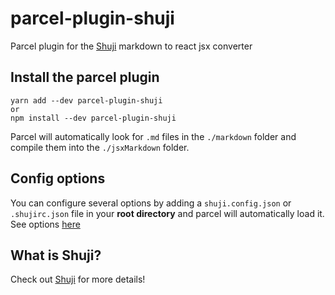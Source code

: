 # parcel-plugin-shuji
Parcel plugin for the [Shuji](https://github.com/Ermish/shuji) markdown to react jsx converter

## Install the parcel plugin

```terminal
yarn add --dev parcel-plugin-shuji
or
npm install --dev parcel-plugin-shuji
```

Parcel will automatically look for `.md` files in the `./markdown` folder and compile them into the `./jsxMarkdown` folder.

## Config options

You can configure several options by adding a `shuji.config.json` or `.shujirc.json` file in your **root directory** and parcel will automatically load it.
See options [here](https://github.com/Ermish/shuji#config-options)


## What is Shuji?

Check out [Shuji](https://github.com/Ermish/shuji) for more details!
